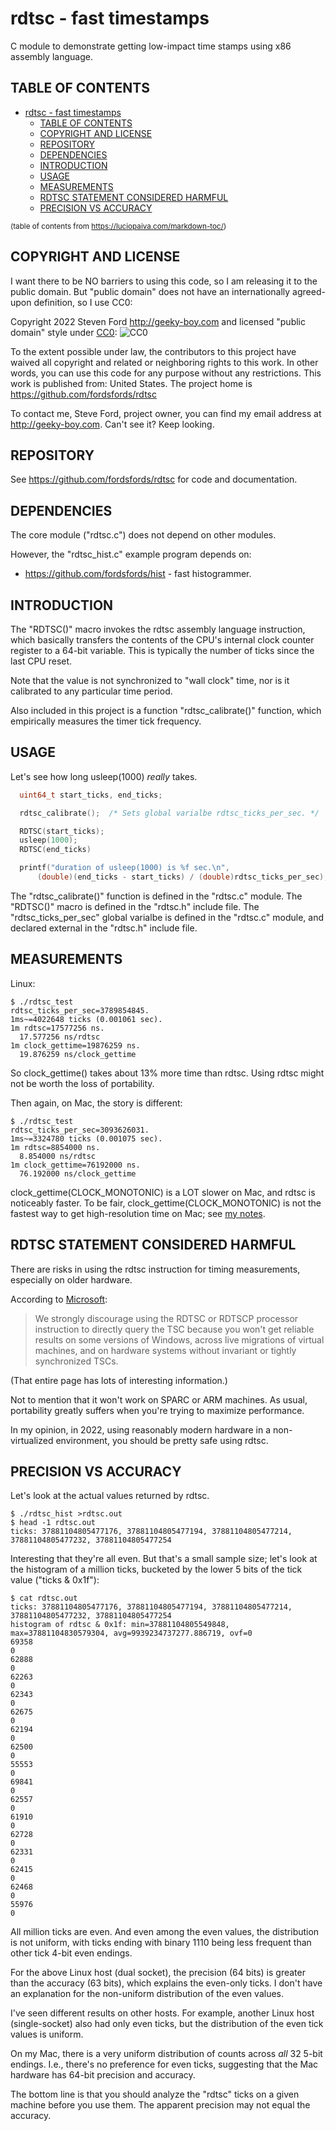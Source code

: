 # rdtsc - fast timestamps

C module to demonstrate getting low-impact time stamps using
x86 assembly language.

## TABLE OF CONTENTS 

- [rdtsc - fast timestamps](#rdtsc---fast-timestamps)
  - [TABLE OF CONTENTS](#table-of-contents)
  - [COPYRIGHT AND LICENSE](#copyright-and-license)
  - [REPOSITORY](#repository)
  - [DEPENDENCIES](#dependencies)
  - [INTRODUCTION](#introduction)
  - [USAGE](#usage)
  - [MEASUREMENTS](#measurements)
  - [RDTSC STATEMENT CONSIDERED HARMFUL](#rdtsc-statement-considered-harmful)
  - [PRECISION VS ACCURACY](#precision-vs-accuracy)

<sup>(table of contents from https://luciopaiva.com/markdown-toc/)</sup>

## COPYRIGHT AND LICENSE

I want there to be NO barriers to using this code, so I am releasing it to the public domain.
But "public domain" does not have an internationally agreed-upon definition, so I use CC0:

Copyright 2022 Steven Ford http://geeky-boy.com and licensed
"public domain" style under
[CC0](http://creativecommons.org/publicdomain/zero/1.0/):
![CC0](https://licensebuttons.net/p/zero/1.0/88x31.png "CC0")

To the extent possible under law, the contributors to this project have
waived all copyright and related or neighboring rights to this work.
In other words, you can use this code for any purpose without any
restrictions.  This work is published from: United States.  The project home
is https://github.com/fordsfords/rdtsc

To contact me, Steve Ford, project owner, you can find my email address
at http://geeky-boy.com.  Can't see it?  Keep looking.

## REPOSITORY

See https://github.com/fordsfords/rdtsc for code and documentation.

## DEPENDENCIES

The core module ("rdtsc.c") does not depend on other modules.

However, the "rdtsc_hist.c" example program depends on:
* https://github.com/fordsfords/hist - fast histogrammer.

## INTRODUCTION

The "RDTSC()" macro invokes the rdtsc assembly language instruction,
which basically transfers the contents of the CPU's internal clock counter
register to a 64-bit variable.
This is typically the number of ticks since the last CPU reset.

Note that the value is not synchronized to "wall clock" time,
nor is it calibrated to any particular time period.

Also included in this project is a function "rdtsc_calibrate()" function,
which empirically measures the timer tick frequency.

## USAGE

Let's see how long usleep(1000) *really* takes.

````C
  uint64_t start_ticks, end_ticks;

  rdtsc_calibrate();  /* Sets global varialbe rdtsc_ticks_per_sec. */

  RDTSC(start_ticks);
  usleep(1000);
  RDTSC(end_ticks)

  printf("duration of usleep(1000) is %f sec.\n",
      (double)(end_ticks - start_ticks) / (double)rdtsc_ticks_per_sec);
````

The "rdtsc_calibrate()" function is defined in the "rdtsc.c" module.
The "RDTSC()" macro is defined in the "rdtsc.h" include file.
The "rdtsc_ticks_per_sec" global varialbe is defined in the "rdtsc.c" module,
and declared external in the "rdtsc.h" include file.

## MEASUREMENTS

Linux:

````
$ ./rdtsc_test
rdtsc_ticks_per_sec=3789854845.
1ms~=4022648 ticks (0.001061 sec).
1m rdtsc=17577256 ns.
  17.577256 ns/rdtsc
1m clock_gettime=19876259 ns.
  19.876259 ns/clock_gettime
````

So clock_gettime() takes about 13% more time than rdtsc.
Using rdtsc might not be worth the loss of portability.

Then again, on Mac, the story is different:

````
$ ./rdtsc_test
rdtsc_ticks_per_sec=3093626031.
1ms~=3324780 ticks (0.001075 sec).
1m rdtsc=8854000 ns.
  8.854000 ns/rdtsc
1m clock_gettime=76192000 ns.
  76.192000 ns/clock_gettime
````

clock_gettime(CLOCK_MONOTONIC) is a LOT slower on Mac,
and rdtsc is noticeably faster.
To be fair, clock_gettime(CLOCK_MONOTONIC) is not the fastest way to get
high-resolution time on Mac; see [my notes](https://github.com/fordsfords/fordsfords.github.io/wiki/Timing-software#Conclusions).

## RDTSC STATEMENT CONSIDERED HARMFUL

There are risks in using the rdtsc instruction for timing measurements,
especially on older hardware.

According to
[Microsoft](https://docs.microsoft.com/en-us/windows/win32/sysinfo/acquiring-high-resolution-time-stamps):

> We strongly discourage using the RDTSC or RDTSCP processor instruction to directly query the TSC because you won't get reliable results on some versions of Windows, across live migrations of virtual machines, and on hardware systems without invariant or tightly synchronized TSCs.

(That entire page has lots of interesting information.)

Not to mention that it won't work on SPARC or ARM machines.
As usual, portability greatly suffers when you're trying to maximize
performance.

In my opinion, in 2022, using reasonably modern hardware
in a non-virtualized environment, you should be pretty safe using rdtsc.

## PRECISION VS ACCURACY

Let's look at the actual values returned by rdtsc.
````
$ ./rdtsc_hist >rdtsc.out
$ head -1 rdtsc.out
ticks: 37881104805477176, 37881104805477194, 37881104805477214, 37881104805477232, 37881104805477254
````

Interesting that they're all even.
But that's a small sample size; let's look at the histogram of a million ticks,
bucketed by the lower 5 bits of the tick value ("ticks & 0x1f"):
````
$ cat rdtsc.out
ticks: 37881104805477176, 37881104805477194, 37881104805477214, 37881104805477232, 37881104805477254
histogram of rdtsc & 0x1f: min=37881104805549848, max=37881104830579304, avg=9939234737277.886719, ovf=0
69358
0
62888
0
62263
0
62343
0
62675
0
62194
0
62500
0
55553
0
69841
0
62557
0
61910
0
62728
0
62331
0
62415
0
62468
0
55976
0
````

All million ticks are even.
And even among the even values, the distribution is not uniform,
with ticks ending with binary 1110 being less frequent than other tick
4-bit even endings.

For the above Linux host (dual socket),
the precision (64 bits) is greater than the accuracy (63 bits),
which explains the even-only ticks.
I don't have an explanation for the non-uniform distribution of the even values.

I've seen different results on other hosts.
For example, another Linux host (single-socket) also had only even ticks,
but the distribution of the even tick values is uniform.

On my Mac, there is a very uniform distribution of counts
across *all* 32 5-bit endings.
I.e., there's no preference for even ticks,
suggesting that the Mac hardware has 64-bit precision and accuracy.

The bottom line is that you should analyze the "rdtsc" ticks
on a given machine before you use them.
The apparent precision may not equal the accuracy.
